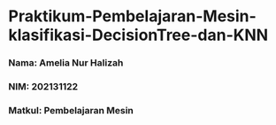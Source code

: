 # Praktikum-Pembelajaran-Mesin-klasifikasi-DecisionTree-dan-KNN

### Nama: Amelia Nur Halizah
### NIM: 202131122
### Matkul: Pembelajaran Mesin

